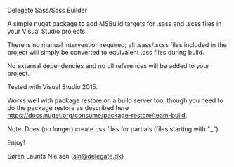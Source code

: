 Delegate Sass/Scss Builder

A simple nuget package to add MSBuild targets for .sass and .scss files in your Visual Studio projects. 

There is no manual intervention required; all .sass/.scss files included in the project will simply be converted to equivalent .css files during build.

No external dependencies and no dll references will be added to your project.

Tested with Visual Studio 2015.


Works well with package restore on a build server too, though you need to do the package restore as described here https://docs.nuget.org/consume/package-restore/team-build.

Note: Does (no longer) create css files for partials (files starting with "_").

Enjoy!

Søren Laurits Nielsen (sln@delegate.dk)
